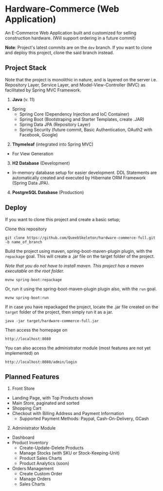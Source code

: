 # Hardware-Commerce (Web Application)

An E-Commerce Web Application built and customized for selling construction hardware.
(Will support ordering in a future commit)

**Note**: Project's latest commits are on the `dev` branch. If you want to clone and deploy
this project, clone the said branch instead.

## Project Stack

Note that the project is monolithic in nature, and is layered on the server
i.e. Repository Layer, Service Layer, and Model-View-Controller (MVC) as facilitated
by Spring MVC Framework.

1. **Java** (v. 11)
  - Spring
    - Spring Core (Dependency Injection and IoC Container)
    - Spring Boot (Bootstraping and Starter Templates, create .JAR)
    - Spring Data JPA (Repository Layer)
    - Spring Security (future commit, Basic Authentication, OAuth2 with Facebook, Google)
2. **Thymeleaf** (integrated into Spring MVC)
  - For View Generation
3. **H2 Database** (Development)
  - In-memory database setup for easier development. DDL Statements are automatically
  created and executed by Hibernate ORM Framework (Spring Data JPA).
4. **PostgreSQL Database** (Production)

## Deploy

If you want to clone this project and create a basic setup;

Clone this repository

`git clone https://github.com/QueebSkeleton/hardware-commerce-full.git -b name_of_branch`

Build the project using maven, spring-boot-maven-plugin plugin, with the `repackage` goal.
This will create a .jar file on the target folder of the project.

*Note that you do not have to install maven. This project has a maven executable on the root
folder.*

`mvnw spring-boot:repackage`

Or, run it using the spring-boot-maven-plugin plugin also, with the `run` goal.

`mvnw spring-boot:run`

If in case you have repackaged the project, locate the .jar file created on the `target` folder
of the project, then simply run it as a jar.

`java -jar target/hardware-commerce-full.jar`

Then access the homepage on

`http://localhost:8080`

You can also access the administrator module (most features are not yet implemented) on

`http://localhost:8080/admin/login`

## Planned Features

1. Front Store
  - Landing Page, with Top Products shown
  - Main Store, paginated and sorted
  - Shopping Cart
  - Checkout with Billing Address and Payment Information
    - Supported Payment Methods: Paypal, Cash-On-Delivery, GCash
2. Administrator Module
  - Dashboard
  - Product Inventory
    - Create-Update-Delete Products
    - Manage Stocks (with SKU or Stock-Keeping-Unit)
    - Product Sales Charts
    - Product Analytics (soon)
  - Orders Management
    - Create Custom Order
    - Manage Orders
    - Sales Charts
